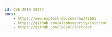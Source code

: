 ```yaml
---
id: CVE-2016-10277
pocs: 
    - https://www.exploit-db.com/raw/42601
    - https://github.com/alephsecurity/initroot
    - https://github.com/leosol/initroot
---
```

